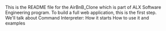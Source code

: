 This is the README file for the AirBnB_Clone which is part of ALX Software Engineering program. To build a full web application, this is the first step. 
We'll talk about Command Interpreter:
How it starts
How to use it and examples
